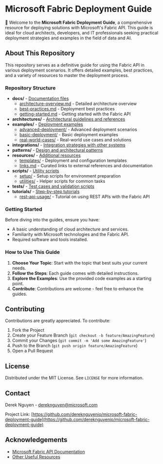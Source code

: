 
# Microsoft Fabric Deployment Guide

🚀 Welcome to the **Microsoft Fabric Deployment Guide**, a comprehensive resource for deploying solutions with Microsoft's Fabric API. This guide is ideal for cloud architects, developers, and IT professionals seeking practical deployment strategies and examples in the field of data and AI.

## About This Repository

This repository serves as a definitive guide for using the Fabric API in various deployment scenarios. It offers detailed examples, best practices, and a variety of resources to master the deployment process.

### Repository Structure

- **docs/** - [Documentation files](docs/)
  - [architecture-overview.md](docs/architecture-overview.md) - Detailed architecture overview
  - [best-practices.md](docs/best-practices.md) - Deployment best practices
  - [getting-started.md](docs/getting-started.md) - Getting started with the Fabric API
- **architectures/** - [Architectural guidelines and references](architectures/)
- **examples/** - [Deployment examples](examples/)
  - [advanced-deployment/](examples/advanced-deployment/) - Advanced deployment scenarios
  - [basic-deployment/](examples/basic-deployment/) - Basic deployment examples
  - [real-world-cases/](examples/real-world-cases/) - Real-world use cases and solutions
- **integrations/** - [Integration strategies with other systems](integrations/)
- **patterns/** - [Design and architectural patterns](patterns/)
- **resources/** - [Additional resources](resources/)
  - [templates/](resources/templates/) - Deployment and configuration templates
  - [links.md](resources/links.md) - Curated links to external references and documentation
- **scripts/** - [Utility scripts](scripts/)
  - [setup/](scripts/setup/) - Setup scripts for environment preparation
  - [utilities/](scripts/utilities/) - Helper scripts for common tasks
- **tests/** - [Test cases and validation scripts](tests/)
- **tutorials/** - [Step-by-step tutorials](tutorials/)
  - [rest-api-usage/](tutorials/rest-api-usage/) - Tutorial on using REST APIs with the Fabric API

### Getting Started

Before diving into the guides, ensure you have:

- A basic understanding of cloud architecture and services.
- Familiarity with Microsoft technologies and the Fabric API.
- Required software and tools installed.

### How to Use This Guide

1. **Choose Your Topic**: Start with the topic that best suits your current needs.
2. **Follow the Steps**: Each guide comes with detailed instructions.
3. **Explore the Examples**: Use the provided code examples as a starting point.
4. **Contribute**: Contributions are welcome - feel free to enhance the guides.

## Contributing

Contributions are greatly appreciated. To contribute:

1. Fork the Project
2. Create your Feature Branch (`git checkout -b feature/AmazingFeature`)
3. Commit your Changes (`git commit -m 'Add some AmazingFeature'`)
4. Push to the Branch (`git push origin feature/AmazingFeature`)
5. Open a Pull Request

## License

Distributed under the MIT License. See `LICENSE` for more information.

## Contact

Derek Nguyen - [dereknguyen@microsoft.com](mailto:dereknguyen@microsoft.com)

Project Link: [https://github.com/dereknguyenio/microsoft-fabric-deployment-guide](https://github.com/dereknguyenio/microsoft-fabric-deployment-guide)

## Acknowledgements

- [Microsoft Fabric API Documentation](link-to-documentation)
- [Other Useful Resources](link-to-resources)

